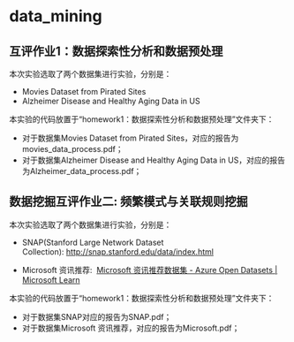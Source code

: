 # data_mining

## 互评作业1：数据探索性分析和数据预处理

本次实验选取了两个数据集进行实验，分别是：

- Movies Dataset from Pirated Sites
- Alzheimer Disease and Healthy Aging Data in US

本实验的代码放置于“homework1：数据探索性分析和数据预处理”文件夹下：

- 对于数据集Movies Dataset from Pirated Sites，对应的报告为movies_data_process.pdf；
- 对于数据集Alzheimer Disease and Healthy Aging Data in US，对应的报告为Alzheimer_data_process.pdf；



## 数据挖掘互评作业二: 频繁模式与关联规则挖掘

本次实验选取了两个数据集进行实验，分别是：

- SNAP(Stanford Large Network Dataset Collection): http://snap.stanford.edu/data/index.html  

- Microsoft 资讯推荐:  [Microsoft 资讯推荐数据集 - Azure Open Datasets | Microsoft Learn](https://learn.microsoft.com/zh-cn/azure/open-datasets/dataset-microsoft-news?tabs=azureml-opendatasets)

本实验的代码放置于“homework1：数据探索性分析和数据预处理”文件夹下：

- 对于数据集SNAP对应的报告为SNAP.pdf；
- 对于数据集Microsoft 资讯推荐，对应的报告为Microsoft.pdf；
